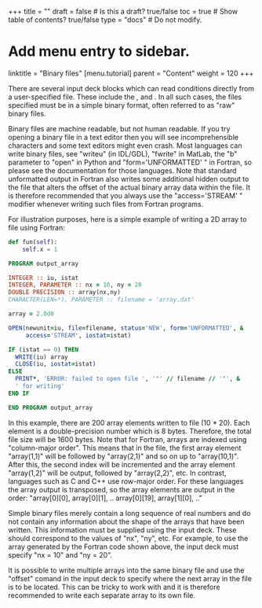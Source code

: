 +++
title = ""
draft = false  # Is this a draft? true/false
toc = true  # Show table of contents? true/false
type = "docs"  # Do not modify.

# Add menu entry to sidebar.
linktitle = "Binary files"
[menu.tutorial]
  parent = "Content"
  weight = 120
+++

There are several input deck blocks which can read conditions directly
from a user-specified file. These include the , and . In all such cases,
the files specified must be in a simple binary format, often referred to
as "raw" binary files.

Binary files are machine readable, but not human readable. If you try
opening a binary file in a text editor then you will see
incomprehensible characters and some text editors might even crash. Most
languages can write binary files, see "writeu" (in IDL/GDL), "fwrite" in
MatLab, the "b" parameter to "open" in Python and "form='UNFORMATTED' "
in Fortran, so please see the documentation for those languages. Note
that standard unformatted output in Fortran also writes some additional
hidden output to the file that alters the offset of the actual binary
array data within the file. It is therefore recommended that you always
use the "access='STREAM' " modifier whenever writing such files from
Fortran programs.

For illustration purposes, here is a simple example of writing a 2D
array to file using Fortran:

```python
def fun(self):
    self.x = 1
```

```fortran
PROGRAM output_array

INTEGER :: iu, istat 
INTEGER, PARAMETER :: nx = 10, ny = 20 
DOUBLE PRECISION :: array(nx,ny) 
CHARACTER(LEN=*), PARAMETER :: filename = 'array.dat'

array = 2.0d0

OPEN(newunit=iu, file=filename, status='NEW', form='UNFORMATTED', &
     access='STREAM', iostat=istat)

IF (istat == 0) THEN
  WRITE(iu) array
  CLOSE(iu, iostat=istat)
ELSE
  PRINT*, 'ERROR: failed to open file ', '"' // filename // '"', &
  ' for writing'
END IF

END PROGRAM output_array
```

In this example, there are 200 array elements written to file (10 \*
20). Each element is a double-precision number which is 8 bytes.
Therefore, the total file size will be 1600 bytes. Note that for
Fortran, arrays are indexed using "column-major order". This means that
in the file, the first array element "array(1,1)" will be followed by
"array(2,1)" and so on up to "array(10,1)". After this, the second index
will be incremented and the array element "array(1,2)" will be output,
followed by "array(2,2)", etc. In contrast, languages such as C and C++
use row-major order. For these languages the array output is transposed,
so the array elements are output in the order: "array\[0\]\[0\],
array\[0\]\[1\], .. array\[0\]\[19\], array\[1\]\[0\], .."

Simple binary files merely contain a long sequence of real numbers and
do not contain any information about the shape of the arrays that have
been written. This information must be supplied using the input deck.
These should correspond to the values of "nx", "ny", etc. For example,
to use the array generated by the Fortran code shown above, the input
deck must specify "nx = 10" and "ny = 20".

It is possible to write multiple arrays into the same binary file and
use the "offset" comand in the input deck to specify where the next
array in the file is to be located. This can be tricky to work with and
it is therefore recommended to write each separate array to its own
file.
